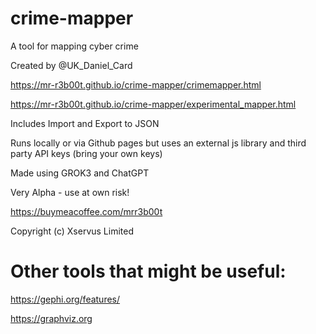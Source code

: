 # crime-mapper
A tool for mapping cyber crime

Created by @UK_Daniel_Card

https://mr-r3b00t.github.io/crime-mapper/crimemapper.html

https://mr-r3b00t.github.io/crime-mapper/experimental_mapper.html

Includes Import and Export to JSON

Runs locally or via Github pages but uses an external js library and third party API keys (bring your own keys)

Made using GROK3 and ChatGPT

Very Alpha - use at own risk!


https://buymeacoffee.com/mrr3b00t

Copyright (c) Xservus Limited

# Other tools that might be useful:
https://gephi.org/features/


https://graphviz.org

